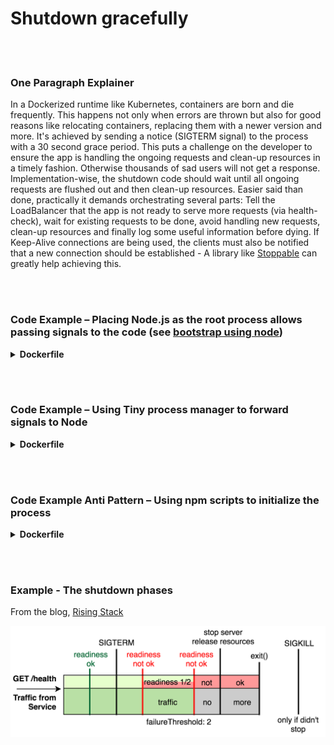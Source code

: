 # Shutdown gracefully

<br/><br/>

### One Paragraph Explainer

In a Dockerized runtime like Kubernetes, containers are born and die frequently. This happens not only when errors are thrown but also for good reasons like relocating containers, replacing them with a newer version and more. It's achieved by sending a notice (SIGTERM signal) to the process with a 30 second grace period. This puts a challenge on the developer to ensure the app is handling the ongoing requests and clean-up resources in a timely fashion. Otherwise thousands of sad users will not get a response. Implementation-wise, the shutdown code should wait until all ongoing requests are flushed out and then clean-up resources. Easier said than done, practically it demands orchestrating several parts: Tell the LoadBalancer that the app is not ready to serve more requests (via health-check), wait for existing requests to be done, avoid handling new requests, clean-up resources and finally log some useful information before dying. If Keep-Alive connections are being used, the clients must also be notified that a new connection should be established - A library like [Stoppable](https://github.com/hunterloftis/stoppable) can greatly help achieving this.

<br/><br/>


### Code Example – Placing Node.js as the root process allows passing signals to the code (see [bootstrap using node](./bootstrap-using-node.md))

<details>

<summary><strong>Dockerfile</strong></summary>

```dockerfile
FROM node:12-slim

# Build logic comes here

CMD ["node", "index.js"]
#This line above will make Node.js the root process (PID1)

```

</details>

<br/><br/>

### Code Example – Using Tiny process manager to forward signals to Node

<details>

<summary><strong>Dockerfile</strong></summary>

```dockerfile
FROM node:12-slim

# Build logic comes here

ENV TINI_VERSION v0.19.0
ADD https://github.com/krallin/tini/releases/download/${TINI_VERSION}/tini /tini
RUN chmod +x /tini
ENTRYPOINT ["/tini", "--"]

CMD ["node", "index.js"]
#Now Node will run a sub-process of TINI which acts as PID1

```

</details>

<br/><br/>

### Code Example Anti Pattern – Using npm scripts to initialize the process

<details>

<summary><strong>Dockerfile</strong></summary>

```dockerfile
FROM node:12-slim

# Build logic comes here

CMD ["npm", "start"]
#Now Node will run a sub-process of npm and won't receive signals

```

</details>

<br/><br/>

### Example - The shutdown phases

From the blog, [Rising Stack](https://blog.risingstack.com/graceful-shutdown-node-js-kubernetes/)

![alt text](../../assets/images/Kubernetes-graceful-shutdown-flowchart.png "The shutdown phases")